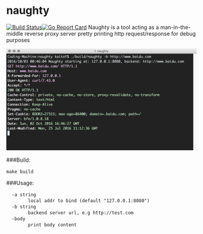 # naughty
[![Build Status](https://travis-ci.org/ksang/naughty.svg?branch=master)](https://travis-ci.org/ksang/naughty)[![Go Report Card](https://goreportcard.com/badge/github.com/ksang/naughty)](https://goreportcard.com/report/github.com/ksang/naughty)
Naughty is a tool acting as a man-in-the-middle reverse proxy server pretty printing http request/response for debug purposes

![screenshot](./screenshot.png)

###Build:

	make build

###Usage:

	  -a string
	    	local addr to bind (default "127.0.0.1:8080")
	  -b string
	    	backend server url, e.g http://test.com
	  -body
	    	print body content